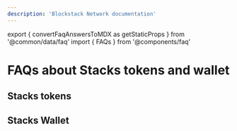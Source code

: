 ```yaml
---
description: 'Blockstack Network documentation'
---
```


export { convertFaqAnswersToMDX as getStaticProps } from '@common/data/faq'
import { FAQs } from '@components/faq'

# FAQs about Stacks tokens and wallet

## Stacks tokens

<FAQs category="tokens" data={props.mdx} />

## Stacks Wallet

<FAQs category="wallet" data={props.mdx} />
